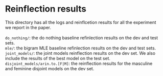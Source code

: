 # Reinflection results

This directory has all the logs and reinflcetion results for all the experiment we report in the paper. </br></br>
`do_nothing/`: the do nothing baseline refinlection results on the dev and test sets.</br>
`mle/`: the bigram MLE baseline refinlection results on the dev and test sets.</br>
`joint_models/`: the joint models reinflection results on the dev set. We also include the results of the best model on the test set.</br>
`disjoint_models/arin.to.[F|M]`: the reinflection results for the masculine and feminine disjoint models on the dev set.

